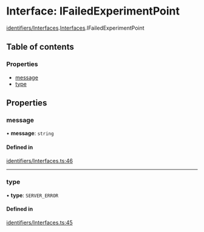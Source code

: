 # Interface: IFailedExperimentPoint

[identifiers/Interfaces](../modules/identifiers_Interfaces.md).[Interfaces](../modules/identifiers_Interfaces.Interfaces.md).IFailedExperimentPoint

## Table of contents

### Properties

- [message](identifiers_Interfaces.Interfaces.IFailedExperimentPoint.md#message)
- [type](identifiers_Interfaces.Interfaces.IFailedExperimentPoint.md#type)

## Properties

### message

• **message**: `string`

#### Defined in

[identifiers/Interfaces.ts:46](https://github.com/CarnegieLearningWeb/UpGrade/blob/01c083e7/clientlibs/js/src/identifiers/Interfaces.ts#L46)

___

### type

• **type**: `SERVER_ERROR`

#### Defined in

[identifiers/Interfaces.ts:45](https://github.com/CarnegieLearningWeb/UpGrade/blob/01c083e7/clientlibs/js/src/identifiers/Interfaces.ts#L45)
